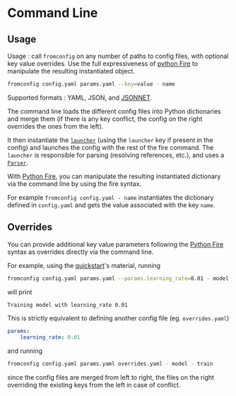# Command Line <!-- {docsify-ignore} -->

## Usage

Usage : call `fromconfig` on any number of paths to config files, with optional key value overrides. Use the full expressiveness of [python Fire](https://github.com/google/python-fire) to manipulate the resulting instantiated object.

```bash
fromconfig config.yaml params.yaml --key=value - name
```

Supported formats : YAML, JSON, and [JSONNET](https://jsonnet.org).

The command line loads the different config files into Python dictionaries and merge them (if there is any key conflict, the config on the right overrides the ones from the left).

It then instantiate the [`launcher`](usage-reference/launcher/) (using the `launcher` key if present in the config) and launches the config with the rest of the fire command. The `launcher` is responsible for parsing (resolving references, etc.), and uses a [`Parser`](usage-reference/parser/).

With [Python Fire](https://github.com/google/python-fire), you can manipulate the resulting instantiated dictionary via the command line by using the fire syntax.

For example `fromconfig config.yaml - name` instantiates the dictionary defined in `config.yaml` and gets the value associated with the key `name`.


## Overrides <!-- {docsify-ignore} -->

You can provide additional key value parameters following the [Python Fire](https://github.com/google/python-fire) syntax as overrides directly via the command line.

For example, using the [quickstart](getting-started/quickstart)'s material, running

```bash
fromconfig config.yaml params.yaml --params.learning_rate=0.01 - model - train
```

will print

```
Training model with learning_rate 0.01
```

This is strictly equivalent to defining another config file (eg. `overrides.yaml`)

```yaml
params:
    learning_rate: 0.01
```

and running

```bash
fromconfig config.yaml params.yaml overrides.yaml - model - train
```

since the config files are merged from left to right, the files on the right overriding the existing keys from the left in case of conflict.
